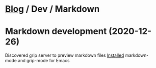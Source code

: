 # [Blog](/) / Dev / Markdown

# Markdown development (2020-12-26)

Discovered grip server to preview markdown files
[Installed](https://github.com/pierreaubert/workbench/commit/4098646f268d396de9bd29331e5fb91f9a57b707#diff-d8951da430c285ff25113e010d9227b1b9a16bf9067f040072145bbe46a8c507) markdown-mode and grip-mode for Emacs
